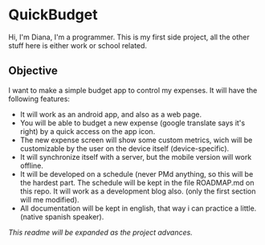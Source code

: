 # QuickBudget

Hi, I'm Diana, I'm a programmer. This is my first side project, all the other stuff here is either work or school related.

## Objective

I want to make a simple budget app to control my expenses. It will have the following features:

  - It will work as an android app, and also as a web page.
  - You will be able to budget a new expense (google translate says it's right) by a quick access on the app icon.
  - The new expense screen will show some custom metrics, wich will be customizable by the user on the device itself (device-specific). 
  - It will synchronize itself with a server, but the mobile version will work offline.
  - It will be developed on a schedule (never PMd anything, so this will be the hardest part. The schedule will be kept in the file ROADMAP.md on this repo. It will work as a development blog also. (only the first section will me modified).
  - All documentation will be kept in english, that way i can practice a little. (native spanish speaker).

_This readme will be expanded as the project advances._
